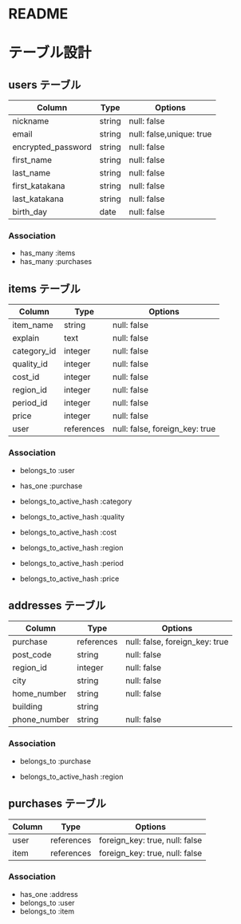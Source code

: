 # README
# テーブル設計

## users テーブル

| Column                 | Type    | Options                  |
| ---------------------- | ------- | ------------------------ |
| nickname               | string  | null: false              |
| email                  | string  | null: false,unique: true |
| encrypted_password     | string  | null: false              |
| first_name             | string  | null: false              |
| last_name              | string  | null: false              |
| first_katakana         | string  | null: false              |
| last_katakana          | string  | null: false              |
| birth_day              | date    | null: false              |

### Association

- has_many   :items
- has_many   :purchases
  

## items テーブル

| Column          | Type       | Options                        |
| --------------- | ---------- | ------------------------------ |
| item_name       | string     | null: false                    |
| explain         | text       | null: false                    |
| category_id     | integer    | null: false                    |
| quality_id      | integer    | null: false                    |
| cost_id         | integer    | null: false                    |
| region_id       | integer    | null: false                    |
| period_id       | integer    | null: false                    |
| price           | integer    | null: false                    |
| user            | references | null: false, foreign_key: true |

### Association

- belongs_to :user
- has_one    :purchase


- belongs_to_active_hash :category
- belongs_to_active_hash :quality
- belongs_to_active_hash :cost
- belongs_to_active_hash :region
- belongs_to_active_hash :period
- belongs_to_active_hash :price




## addresses テーブル
| Column          | Type       | Options                        |
| --------------- | ---------- | ------------------------------ |
| purchase        | references | null: false, foreign_key: true |
| post_code       | string     | null: false                    |
| region_id       | integer    | null: false                    |
| city            | string     | null: false                    |
| home_number     | string     | null: false                    |
| building        | string     |                                |
| phone_number    | string     | null: false                    |

### Association

- belongs_to    :purchase

- belongs_to_active_hash :region




## purchases テーブル

| Column          | Type          | Options                           |
| --------------- | ------------- | --------------------------------- |
| user            | references    | foreign_key: true, null: false    |
| item            | references    | foreign_key: true, null: false    |


### Association

- has_one    :address
- belongs_to :user
- belongs_to :item 
